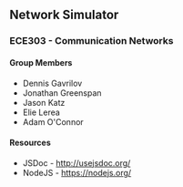## Network Simulator
### ECE303 - Communication Networks
#### Group Members
* Dennis Gavrilov
* Jonathan Greenspan
* Jason Katz
* Elie Lerea
* Adam O'Connor

#### Resources
* JSDoc - http://usejsdoc.org/
* NodeJS - https://nodejs.org/
